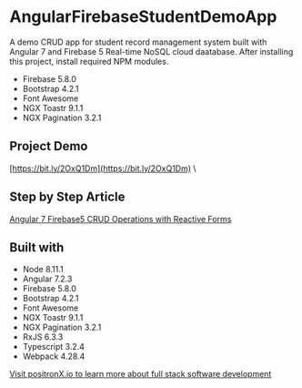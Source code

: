 # AngularFirebaseStudentDemoApp

A demo CRUD app for student record management system built with Angular 7 and Firebase 5 Real-time NoSQL cloud daatabase. After installing this project, install required NPM modules.

- Firebase 5.8.0
- Bootstrap 4.2.1
- Font Awesome
- NGX Toastr 9.1.1
- NGX Pagination 3.2.1

## Project Demo
[https://bit.ly/2OxQ1Dm](https://bit.ly/2OxQ1Dm) \

## Step by Step Article
[Angular 7 Firebase5 CRUD Operations with Reactive Forms](https://www.positronx.io/angular-7-firebase-5-crud-operations-with-reactive-forms)

## Built with
- Node 8.11.1
- Angular 7.2.3
- Firebase 5.8.0
- Bootstrap 4.2.1
- Font Awesome
- NGX Toastr 9.1.1
- NGX Pagination 3.2.1
- RxJS 6.3.3
- Typescript 3.2.4
- Webpack 4.28.4

[Visit positronX.io to learn more about full stack software development](https://www.positronx.io/)
